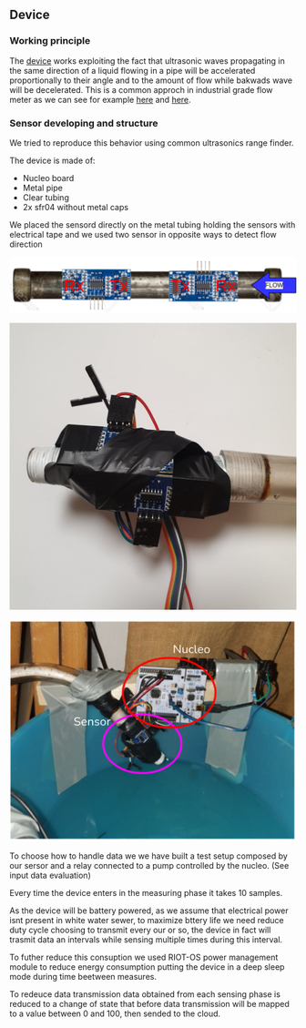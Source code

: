 ## Device
### Working principle
The [device](https://en.wikipedia.org/wiki/Ultrasonic_flow_meter) works exploiting the fact that ultrasonic waves propagating in the same direction of a liquid flowing in a pipe will be accelerated proportionally to their angle and to the amount of flow while bakwads wave will be decelerated.
This is a common approch in industrial grade flow meter as we can see for example [here](https://www.youtube.com/watch?v=DD2bBLu6kLM) and [here](https://www.youtube.com/watch?v=P_pBunU6uV8&t=551s).

### Sensor developing and structure
We tried to reproduce this behavior using common ultrasonics range finder.

The device is made of:
* Nucleo board
* Metal pipe
* Clear tubing
* 2x sfr04 without metal caps

We placed the sensord directly on the metal tubing holding the sensors with electrical tape and we used two sensor in opposite ways to detect flow direction

![dia_sensor](/docs/Images/technology/dia_sensor.png)

![img_sensor](/docs/Images/technology/img_sensor.jpg)

![img_setup](/docs/Images/technology/device.png)

To choose how to handle data we we have built a test setup composed by our sersor and a relay connected to a pump controlled by the nucleo. (See input data evaluation)

Every time the device enters in the measuring phase it takes 10 samples.

As the device will be battery powered, as we assume that electrical power isnt present in white water sewer, to maximize bttery life we need reduce duty cycle choosing to transmit every our or so, the device in fact will trasmit data an intervals while sensing multiple times during this interval.

To futher reduce this consuption we used RIOT-OS power management module to reduce energy consumption putting the device in a deep sleep mode during time beetween measures.

To redeuce data transmission data obtained from each sensing phase is reduced to a change of state that before data transmission will be mapped to a value between 0 and 100, then sended to the cloud.

